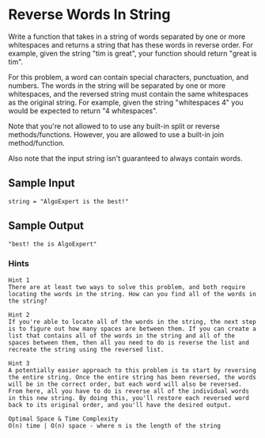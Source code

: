 # Reverse Words In String

Write a function that takes in a string of words separated by one or more whitespaces and returns a string that has these words in reverse order. For example, given the string "tim is great", your function should return "great is tim".

For this problem, a word can contain special characters, punctuation, and numbers. The words in the string will be separated by one or more whitespaces, and the reversed string must contain the same whitespaces as the original string. For example, given the string "whitespaces    4" you would be expected to return "4    whitespaces".

Note that you're not allowed to to use any built-in split or reverse methods/functions. However, you are allowed to use a built-in join method/function.

Also note that the input string isn't guaranteed to always contain words.

## Sample Input

```
string = "AlgoExpert is the best!"
```

## Sample Output

```
"best! the is AlgoExpert"
```

### Hints

```
Hint 1
There are at least two ways to solve this problem, and both require locating the words in the string. How can you find all of the words in the string?
```

```
Hint 2
If you're able to locate all of the words in the string, the next step is to figure out how many spaces are between them. If you can create a list that contains all of the words in the string and all of the spaces between them, then all you need to do is reverse the list and recreate the string using the reversed list.
```

```
Hint 3
A potentially easier approach to this problem is to start by reversing the entire string. Once the entire string has been reversed, the words will be in the correct order, but each word will also be reversed. From here, all you have to do is reverse all of the individual words in this new string. By doing this, you'll restore each reversed word back to its original order, and you'll have the desired output.
```

```
Optimal Space & Time Complexity
O(n) time | O(n) space - where n is the length of the string
```
